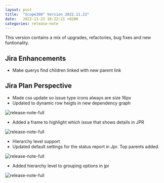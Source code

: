 ```yaml
---
layout: post
title:  "Scope360° Version 2022.11.23"
date:   2022-11-23 18:22:21 +0200
categories: release-note
---
```

This version contains a mix of upgrades, refactories, bug fixes and new funtionality.

## Jira Enhancements

- Make querys find children linked with new parent link

## Jira Plan Perspective

- Made css update so issue type icons always are size 16px
- Updated to dynamic row heigts in new dependency graph

![release-note-full](/assets/images/release-notes/20221123-01.png)

- Added a frame to highlight which issue that shows details in JPR

![release-note-full](/assets/images/release-notes/20221123-02.png)

- Hierarchy level support
- Updated default settings for the status report in Jpr. Top parents added.

![release-note-full](/assets/images/release-notes/20221123-03.png)

- Added hierarchy level to grouping options in jpr

![release-note-full](/assets/images/release-notes/20221123-04.png)
